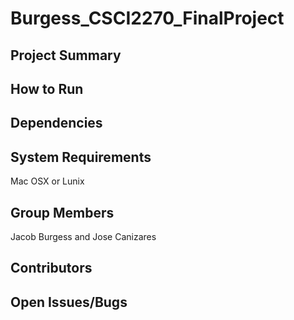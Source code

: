 # Burgess_CSCI2270_FinalProject
<h2>Project Summary</h2>
<h2>How to Run</h2>
<h2>Dependencies</h2>
<h2>System Requirements</h2>
<p> Mac OSX or Lunix </p>
<h2>Group Members</h2>
<p> Jacob Burgess and Jose Canizares </p>
<h2>Contributors</h2>
<h2>Open Issues/Bugs</h2>
